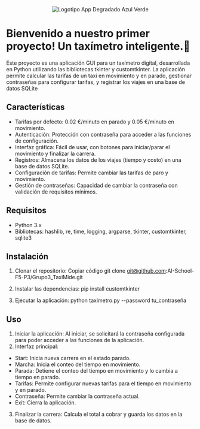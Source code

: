 
<div style="text-align: center;">
  <img src="https://github.com/AI-School-F5-P3/Grupo3_taxi/assets/150898218/63b938ce-ced5-49dd-9fb3-98c3e01184b0" alt="Logotipo App Degradado Azul Verde">
</div>

# Bienvenido a nuestro primer proyecto! Un taxímetro inteligente.🚕
Este proyecto es una aplicación GUI para un taxímetro digital, desarrollada en Python utilizando las bibliotecas tkinter y customtkinter. La aplicación permite calcular las tarifas de un taxi en movimiento y en parado, gestionar contraseñas para configurar tarifas, y registrar los viajes en una base de datos SQLite

## Características
* Tarifas por defecto: 0.02 €/minuto en parado y 0.05 €/minuto en movimiento.
* Autenticación: Protección con contraseña para acceder a las funciones de configuración.
* Interfaz gráfica: Fácil de usar, con botones para iniciar/parar el movimiento y finalizar la carrera.
* Registros: Almacena los datos de los viajes (tiempo y costo) en una base de datos SQLite.
* Configuración de tarifas: Permite cambiar las tarifas de paro y movimiento.
* Gestión de contraseñas: Capacidad de cambiar la contraseña con validación de requisitos mínimos.

## Requisitos
* Python 3.x
* Bibliotecas: hashlib, re, time, logging, argparse, tkinter, customtkinter, sqlite3

## Instalación
1. Clonar el repositorio:
Copiar código
git clone git@github.com:AI-School-F5-P3/Grupo3_TaxiMide.git

2. Instalar las dependencias:
pip install customtkinter

3. Ejecutar la aplicación:
python taximetro.py --password tu_contraseña

## Uso
1. Iniciar la aplicación: Al iniciar, se solicitará la contraseña configurada para poder acceder a las funciones de la aplicación.
2. Interfaz principal:
  * Start: Inicia nueva carrera en el estado parado.
  * Marcha: Inicia el conteo del tiempo en movimiento.
  * Parada: Detiene el conteo del tiempo en movimiento y lo cambia a tiempo en parado.
  * Tarifas: Permite configurar nuevas tarifas para el tiempo en movimiento y en parado.
  * Contraseña: Permite cambiar la contraseña actual.
  * Exit: Cierra la aplicación.
3. Finalizar la carrera: Calcula el total a cobrar y guarda los datos en la base de datos.

